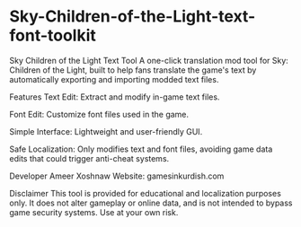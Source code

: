 # Sky-Children-of-the-Light-text-font-toolkit

Sky Children of the Light Text Tool
A one-click translation mod tool for Sky: Children of the Light, built to help fans translate the game's text by automatically exporting and importing modded text files.

Features
Text Edit: Extract and modify in-game text files.

Font Edit: Customize font files used in the game.

Simple Interface: Lightweight and user-friendly GUI.

Safe Localization: Only modifies text and font files, avoiding game data edits that could trigger anti-cheat systems.

Developer
Ameer Xoshnaw
Website: gamesinkurdish.com

Disclaimer
This tool is provided for educational and localization purposes only. It does not alter gameplay or online data, and is not intended to bypass game security systems. Use at your own risk.
